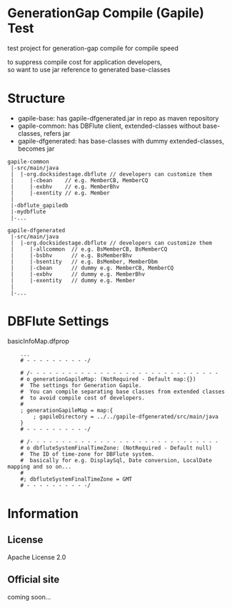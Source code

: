 GenerationGap Compile (Gapile) Test
=======================
test project for generation-gap compile for compile speed

to suppress compile cost for application developers,  
so want to use jar reference to generated base-classes

# Structure
- gapile-base: has gapile-dfgenerated.jar in repo as maven repository
- gapile-common: has DBFlute client, extended-classes without base-classes, refers jar
- gapile-dfgenerated: has base-classes with dummy extended-classes, becomes jar

```
gapile-common
 |-src/main/java
 |  |-org.docksidestage.dbflute // developers can customize them
 |     |-cbean    // e.g. MemberCB, MemberCQ
 |     |-exbhv    // e.g. MemberBhv
 |     |-exentity // e.g. Member
 |
 |-dbflute_gapiledb
 |-mydbflute
 |-...

gapile-dfgenerated
 |-src/main/java
 |  |-org.docksidestage.dbflute // developers can customize them
 |     |-allcommon  // e.g. BsMemberCB, BsMemberCQ
 |     |-bsbhv      // e.g. BsMemberBhv
 |     |-bsentity   // e.g. BsMember, MemberDbm
 |     |-cbean      // dummy e.g. MemberCB, MemberCQ
 |     |-exbhv      // dummy e.g. MemberBhv
 |     |-exentity   // dummy e.g. Member
 |
 |-...
```

# DBFlute Settings
basicInfoMap.dfprop
```
    ...
    # - - - - - - - - - -/

    # /- - - - - - - - - - - - - - - - - - - - - - - - - - - - - -
    # o generationGapileMap: (NotRequired - Default map:{})
    #  The settings for Generation Gapile.
    #  You can compile separating base classes from extended classes
    #  to avoid compile cost of developers.
    #
    ; generationGapileMap = map:{
        ; gapileDirectory = ../../gapile-dfgenerated/src/main/java
    }
    # - - - - - - - - - -/

    # /- - - - - - - - - - - - - - - - - - - - - - - - - - - - - -
    # o dbfluteSystemFinalTimeZone: (NotRequired - Default null)
    #  The ID of time-zone for DBFlute system.
    #  basically for e.g. DisplaySql, Date conversion, LocalDate mapping and so on...
    #
    #; dbfluteSystemFinalTimeZone = GMT
    # - - - - - - - - - -/
```

# Information
## License
Apache License 2.0

## Official site
coming soon...
